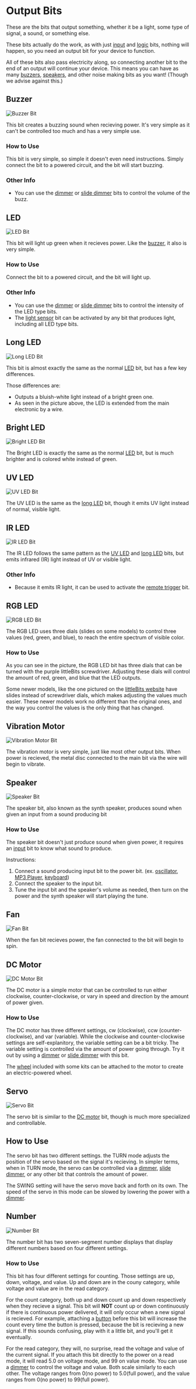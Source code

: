 # Output Bits

These are the bits that output something, whether it be a light, some type of signal, a sound, or something else.

These bits actually do the work, as with just [input](/placeholder) and [logic](/placeholder) bits, nothing will happen, so you need an output bit for your device to function.

All of these bits also pass electricity along, so connecting another bit to the end of an output will continue your device. This means you can have as many [buzzers](#buzzer), [speakers](/placeholder), and other noise making bits as you want! (Though we advise against this.)

## Buzzer

![Buzzer Bit](https://i.shgcdn.com/247e8613-ec06-4d14-9858-55bd44c88ebe/-/format/auto/-/preview/3000x3000/-/quality/lighter/)

This bit creates a buzzing sound when recieving power. It's very simple as it can't be controlled too much and has a very simple use.

### How to Use

This bit is very simple, so simple it doesn't even need instructions. Simply connect the bit to a powered circuit, and the bit will start buzzing.

### Other Info

* You can use the [dimmer](/placeholder) or [slide dimmer](/placeholder) bits to control the volume of the buzz.

## LED

![LED Bit](https://i.pinimg.com/originals/1a/c9/0c/1ac90c53588f45e317c4865428f3ded2.jpg)

This bit will light up green when it recieves power. Like the [buzzer](#buzzer), it also is very simple.

### How to Use

Connect the bit to a powered circuit, and the bit will light up.

### Other Info

* You can use the [dimmer](/placeholder) or [slide dimmer](/placeholder) bits to control the intensity of the LED type bits.
* The [light sensor](/placeholder) bit can be activated by any bit that produces light, including all LED type bits.

## Long LED

![Long LED Bit](https://cdn.shopify.com/s/files/1/1494/3290/products/1Sz0Vs-w.jpeg?v=1571439466)

This bit is almost exactly the same as the normal [LED](#led) bit, but has a few key differences.

Those differences are:

* Outputs a bluish-white light instead of a bright green one.
* As seen in the picture above, the LED is extended from the main electronic by a wire.

## Bright LED

![Bright LED Bit](https://www.stemfinity.com/image/cache/data/LittleBits/littleBits-Bright-LED-Module-1-500x554.jpg)

The Bright LED is exactly the same as the normal [LED](#led) bit, but is much brighter and is colored white instead of green.

## UV LED

![UV LED Bit](https://i.shgcdn.com/fb839f6c-13af-437e-a7b1-f1507aef7bd4/-/format/auto/-/preview/3000x3000/-/quality/lighter/)

The UV LED is the same as the [long LED](#long-led) bit, though it emits UV light instead of normal, visible light.

## IR LED

![IR LED Bit](https://cdn.shopify.com/s/files/1/1494/3290/products/O2ByM7FA_2048x.jpeg?v=1571439466)

The IR LED follows the same pattern as the [UV LED](#uv-led) and [long LED](#long-led) bits, but emits infrared (IR) light instead of UV or visible light.

### Other Info

* Because it emits IR light, it can be used to activate the [remote trigger](/placeholder) bit.

## RGB LED

![RGB LED Bit](https://i.pinimg.com/originals/f6/60/ce/f660ce55e9c352dfd180190fe5dd3870.jpg)

The RGB LED uses three dials (slides on some models) to control three values (red, green, and blue), to reach the entire spectrum of visible color.

### How to Use

As you can see in the picture, the RGB LED bit has three dials that can be turned with the purple littleBits screwdriver. Adjusting these dials will control the amount of red, green, and blue that the LED outputs.

Some newer models, like the one pictured on the [littleBits website](https://littlebits.com/products/rgb-led) have slides instead of screwdriver dials, which makes adjusting the values much easier. These newer models work no different than the original ones, and the way you control the values is the only thing that has changed.

## Vibration Motor

![Vibration Motor Bit](https://i.shgcdn.com/9a0f7dbb-b884-40a3-93c0-ab3685f9435d/-/format/auto/-/preview/3000x3000/-/quality/lighter/)

The vibration motor is very simple, just like most other output bits. When power is recieved, the metal disc connected to the main bit via the wire will begin to vibrate.

## Speaker

![Speaker Bit](https://i.shgcdn.com/81d28baf-e336-43f2-b7cb-9a0c3cee2165/-/format/auto/-/preview/3000x3000/-/quality/lighter/)

The speaker bit, also known as the synth speaker, produces sound when given an input from a sound producing bit

### How to Use

The speaker bit doesn't just produce sound when given power, it requires an [input](/placeholder) bit to know what sound to produce.

Instructions:

1. Connect a sound producing input bit to the power bit. (ex. [oscillator](/placeholder), [MP3 Player](/placeholder), [keyboard](/placeholder))
2. Connect the speaker to the input bit.
3. Tune the input bit and the speaker's volume as needed, then turn on the power and the synth speaker will start playing the tune.

## Fan

![Fan Bit](https://i.shgcdn.com/ef1a70fd-e06a-4fd2-b89b-babc0a3548d1/-/format/auto/-/preview/3000x3000/-/quality/lighter/)

When the fan bit recieves power, the fan connected to the bit will begin to spin.

## DC Motor

![DC Motor Bit](https://cdn.shopify.com/s/files/1/1494/3290/products/DC_Motor_d_top_1512x.jpg?v=1571439468)

The DC motor is a simple motor that can be controlled to run either clockwise, counter-clockwise, or vary in speed and direction by the amount of power given.

### How to Use

The DC motor has three different settings, cw (clockwise), ccw (counter-clockwise), and var (variable). While the clockwise and counter-clockwise settings are self-explanitory, the variable setting can be a bit tricky. The variable setting is controlled via the amount of power going through. Try it out by using a [dimmer](/placeholder) or [slide dimmer](/placeholder) with this bit.

The [wheel](/placeholder) included with some kits can be attached to the motor to create an electric-powered wheel.

## Servo

![Servo Bit](https://i.shgcdn.com/26dca3cf-b741-44dc-9851-d0b6f8ab8020/-/format/auto/-/preview/3000x3000/-/quality/lighter/)

The servo bit is similar to the [DC motor](#dc-motor) bit, though is much more specialized and controllable.

## How to Use

The servo bit has two different settings. the TURN mode adjusts the position of the servo based on the signal it's recieving. In simpler terms, when in TURN mode, the servo can be controlled via a [dimmer](/placeholder), [slide dimmer](/placeholder), or any other bit that controls the amount of power.

The SWING setting will have the servo move back and forth on its own. The speed of the servo in this mode can be slowed by lowering the power with a [dimmer](/placeholder).

## Number

![Number Bit](https://i.shgcdn.com/6fdac1e9-13ca-4869-b089-e70ae159ba33/-/format/auto/-/preview/3000x3000/-/quality/lighter/)

The number bit has two seven-segment number displays that display different numbers based on four different settings.

### How to Use

This bit has four different settings for counting. Those settings are up, down, voltage, and value. Up and down are in the couny category, while voltage and value are in the read category.

For the count category, both up and down count up and down respectively when they recieve a signal. This bit will **NOT** count up or down continuously if there is continuous power delivered, it will only occur when a new signal is recieved.
For example, attaching a [button](/placeholder) before this bit will increase the count every time the button is pressed, because the bit is recieving a new signal. If this sounds confusing, play with it a little bit, and you'll get it eventually.

For the read category, they will, no surprise, read the voltage and value of the current signal. If you attach this bit directly to the power on a read mode, it will read 5.0 on voltage mode, and 99 on value mode.
You can use a [dimmer](/placeholder) to control the voltage and value. Both scale similarly to each other. The voltage ranges from 0(no power) to 5.0(full power), and the value ranges from 0(no power) to 99(full power).
